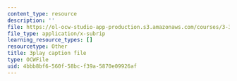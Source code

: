 ```yaml
---
content_type: resource
description: ''
file: https://ol-ocw-studio-app-production.s3.amazonaws.com/courses/3-320-atomistic-computer-modeling-of-materials-sma-5107-spring-2005/4bbb8bf6560f58bcf39a5870e09926af_HcQ7bdBGbEs.srt
file_type: application/x-subrip
learning_resource_types: []
resourcetype: Other
title: 3play caption file
type: OCWFile
uid: 4bbb8bf6-560f-58bc-f39a-5870e09926af
---
```


